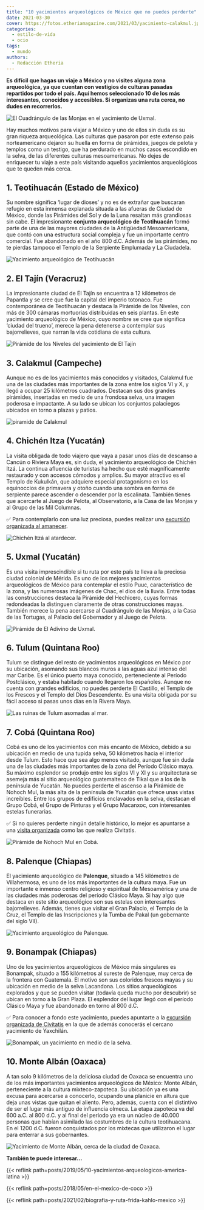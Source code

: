 ```yaml
---
title: "10 yacimientos arqueológicos de México que no puedes perderte"
date: 2021-03-30
cover: https://fotos.etheriamagazine.com/2021/03/yacimiento-calakmul.jpg
categories: 
  - estilo-de-vida
  - ocio
tags: 
  - mundo
authors: 
  - Redacción Etheria
---
```


**Es difícil que hagas un viaje a México y no visites alguna zona arqueológica, ya que 
cuentan con vestigios de culturas pasadas repartidos por todo el país. Aquí hemos 
seleccionado 10 de los más interesantes, conocidos y accesibles. Si organizas una ruta 
cerca, no dudes en recorrerlos.** 

![El Cuadrángulo de las Monjas en el yacimiento de Uxmal.](https://fotos.etheriamagazine.com/2021/03/uxmal-mexico-cuadrangulo-monjas.jpg "El Cuadrángulo de las Monjas en el yacimiento de Uxmal.")

Hay muchos motivos para viajar a México y uno de ellos sin duda es su gran riqueza 
arqueológica. Las culturas que pasaron por este extenso país norteamericano dejaron su 
huella en forma de pirámides, juegos de pelota y templos como un testigo, que ha 
perdurado en muchos casos escondido en la selva, de las diferentes culturas 
mesoamericanas. No dejes de enriquecer tu viaje a este país visitando aquellos 
yacimientos arqueológicos que te queden más cerca. 

## 1\. Teotihuacán (Estado de México)

Su nombre significa ‘lugar de dioses’ y no es de extrañar que buscaran refugio en esta 
inmensa explanada situada a las afueras de Ciudad de México, donde las Pirámides del Sol 
y de la Luna resaltan más grandiosas sin cabe. El impresionante **conjunto arqueológico 
de Teotihuacán** formó parte de una de las mayores ciudades de la Antigüedad 
Mesoamericana, que contó con una estructura social compleja y fue un importante centro 
comercial. Fue abandonado en el año 800 d.C. Además de las pirámides, no te pierdas 
tampoco el Templo de la Serpiente Emplumada y La Ciudadela. 

![Yacimiento arqueológico de Teotihuacán](https://fotos.etheriamagazine.com/2021/03/yacimiento-mexico-teotihuacan.jpg "Yacimiento arqueológico de Teotihuacán.")

## 2\. El Tajín (Veracruz)

La impresionante ciudad de El Tajín se encuentra a 12 kilómetros de Papantla y se cree 
que fue la capital del imperio totonaco. Fue contemporánea de Teotihuacán y destaca la 
Pirámide de los Niveles, con más de 300 cámaras mortuorias distribuidas en seis plantas. 
En este yacimiento arqueológico de México, cuyo nombre se cree que significa ‘ciudad del 
trueno’, merece la pena detenerse a contemplar sus bajorrelieves, que narran la vida 
cotidiana de esta cultura. 

![Pirámide de los Niveles del yacimiento de El Tajín](https://fotos.etheriamagazine.com/2021/03/yacimiento-mexico-Tajin-Veracruz.jpg "Pirámide de los Niveles del yacimiento de El Tajín.")

## 3\. Calakmul (Campeche)

Aunque no es de los yacimientos más conocidos y visitados, Calakmul fue una de las 
ciudades más importantes de la zona entre los siglos VI y X, y llegó a ocupar 25 
kilómetros cuadrados. Destacan sus dos grandes pirámides, insertadas en medio de una 
frondosa selva, una imagen poderosa e impactante. A su lado se ubican los conjuntos 
palaciegos ubicados en torno a plazas y patios. 

![piramide de Calakmul](https://fotos.etheriamagazine.com/2021/03/yacimiento-calakmul.jpg "Pirámide de Calakmul en medio de la selva.")

## 4\. Chichén Itza (Yucatán)

La visita obligada de todo viajero que vaya a pasar unos días de descanso a Cancún o 
Riviera Maya es, sin duda, el yacimiento arqueológico de Chichén Itzá. La continua 
afluencia de turistas ha hecho que esté magníficamente restaurado y con accesos cómodos 
y amplios. Su mayor atractivo es el Templo de Kukulkán, que adquiere especial 
protagonismo en los equinoccios de primavera y otoño cuando una sombra en forma de 
serpiente parece ascender o descender por la escalinata. También tienes que acercarte al 
Juego de Pelota, al Observatorio, a la Casa de las Monjas y al Grupo de las Mil 
Columnas. 

✅ Para contemplarlo con una luz preciosa, puedes realizar una [excursión organizada al 
amanecer](https://www.civitatis.com/es/cancun/excursion-chichen-itza-amanecer/?aid=10211). 

![Chichén Itzá al atardecer.](https://fotos.etheriamagazine.com/2021/03/yacimiento-mexico-chichen-itza.jpg "Chichén Itzá al atardecer.")

## 5\. Uxmal (Yucatán)

Es una visita imprescindible si tu ruta por este país te lleva a la preciosa ciudad 
colonial de Mérida. Es uno de los mejores yacimientos arqueológicos de México para 
contemplar el estilo Puuc, característico de la zona, y las numerosas imágenes de Chac, 
el dios de la lluvia. Entre todas las construcciones destaca la Pirámide del Hechicero, 
cuyas formas redondeadas la distinguen claramente de otras construcciones mayas. También 
merece la pena acercarse al Cuadrángulo de las Monjas, a la Casa de las Tortugas, al 
Palacio del Gobernador y al Juego de Pelota. 

![Pirámide de El Adivino de Uxmal.](https://fotos.etheriamagazine.com/2021/03/yacimientos-mexico-uxmal.jpg "Pirámide de El Adivino de Uxmal.")

## 6\. Tulum (Quintana Roo)

Tulum se distingue del resto de yacimientos arqueológicos en México por su ubicación, 
asomando sus blancos muros a las aguas azul intenso del mar Caribe. Es el único puerto 
maya conocido, perteneciente al Período Postclásico, y estaba habitado cuando llegaron 
los españoles. Aunque no cuenta con grandes edificios, no puedes perderte El Castillo, 
el Templo de los Frescos y el Templo del Dios Descendente. Es una visita obligada por su 
fácil acceso si pasas unos días en la Rivera Maya. 

![Las ruinas de Tulum asomadas al mar.](https://fotos.etheriamagazine.com/2021/03/yacimiento-mexico-tulum.jpg "Las ruinas de Tulum asomadas al mar.")

## 7\. Cobá (Quintana Roo)

Cobá es uno de los yacimientos con más encanto de México, debido a su ubicación en medio 
de una tupida selva, 50 kilómetros hacia el interior desde Tulum. Esto hace que sea algo 
menos visitado, aunque fue sin duda una de las ciudades más importantes de la zona del 
Período Clásico maya. Su máximo esplendor se produjo entre los siglos VI y XI y su 
arquitectura se asemeja más al sitio arqueológico guatemalteco de Tikal que a los de la 
península de Yucatán. No puedes perderte el ascenso a la Pirámide de Nohoch Mul, la más 
alta de la península de Yucatán que ofrece unas vistas increíbles. Entre los grupos de 
edificios enclavados en la selva, destacan el Grupo Cobá, el Grupo de Pinturas y el 
Grupo Macanxoc, con interesantes estelas funerarias. 

✅ Si no quieres perderte ningún detalle histórico, lo mejor es apuntarse a una [visita 
organizada](https://www.civitatis.com/es/riviera-maya/excursion-coba-amanecer/?aid=10211) 
como las que realiza Civitatis. 

![Pirámide de Nohoch Mul en Cobá.](https://fotos.etheriamagazine.com/2021/03/yacimiento-mexico-coba.jpg "Pirámide de Nohoch Mul en Cobá.")

## 8\. Palenque (Chiapas)

El yacimiento arqueológico de **Palenque**, situado a 145 kilómetros de Villahermosa, es 
uno de los más importantes de la cultura maya. Fue un importante e inmenso centro 
religioso y espiritual de Mesoamérica y una de las ciudades más poderosas del período 
Clásico Maya. Si hay algo que destaca en este sitio arqueológico son sus estelas con 
interesantes bajorrelieves. Además, tienes que visitar el Gran Palacio, el Templo de la 
Cruz, el Templo de las Inscripciones y la Tumba de Pakal (un gobernante del siglo VII). 

![Yacimiento arqueológico de Palenque.](https://fotos.etheriamagazine.com/2021/03/yacimiento-mexico-palenque.jpg "Yacimiento arqueológico de Palenque. © Crisóforo Gaspar Hernández")

## 9\. Bonampak (Chiapas)

Uno de los yacimientos arqueológicos de México más singulares es Bonampak, situado a 155 
kilómetros al sureste de Palenque, muy cerca de la frontera con Guatemala. El motivo son 
sus coloridos frescos mayas y su ubicación en medio de la selva Lacandona. Los sitios 
arqueológicos explorados y que se pueden visitar (todavía queda mucho por descubrir) se 
ubican en torno a la Gran Plaza. El esplendor del lugar llegó con el período Clásico 
Maya y fue abandonado en torno al 800 d.C. 

✅ Para conocer a fondo este yacimiento, puedes apuntarte a la [excursión organizada de 
Civitatis](https://www.civitatis.com/es/palenque/excursion-yaxchilan-bonampak/?aid=10211) 
en la que de además conocerás el cercano yacimiento de Yaxchilán. 

![Bonampak, un yacimiento en medio de la selva.](https://fotos.etheriamagazine.com/2021/03/yacimiento-mexico-bonampak.jpg "Bonampak, un yacimiento en medio de la selva.")

## 10\. Monte Albán (Oaxaca)

A tan solo 9 kilómetros de la deliciosa ciudad de Oaxaca se encuentra uno de los más 
importantes yacimientos arqueológicos de México: Monte Albán, perteneciente a la cultura 
mixteco-zapoteca. Su ubicación ya es una excusa para acercarse a conocerlo, ocupando una 
planicie en altura que deja unas vistas que quitan el aliento. Pero, además, cuenta con 
el distintivo de ser el lugar más antiguo de influencia olmeca. La etapa zapoteca va del 
600 a.C. al 800 d.C. y al final del periodo ya era un núcleo de 40.000 personas que 
habían asimilado las costumbres de la cultura teotihuacana. En el 1200 d.C. fueron 
conquistados por los mixtecas que utilizaron el lugar para enterrar a sus gobernantes. 

![Yacimiento de Monte Albán, cerca de la ciudad de Oaxaca.](https://fotos.etheriamagazine.com/2021/03/yacimientos-mexico-monte-alban.jpg "Yacimiento de Monte Albán, cerca de la ciudad de Oaxaca.")

**También te puede interesar...** 

{{< reflink path=posts/2019/05/10-yacimientos-arqueologicos-america-latina >}} 

{{< reflink path=posts/2018/05/en-el-mexico-de-coco >}} 

{{< reflink path=posts/2021/02/biografia-y-ruta-frida-kahlo-mexico >}}
